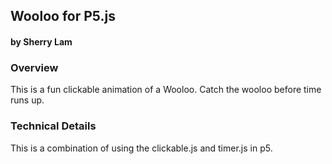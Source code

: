 ## Wooloo for P5.js
#### by Sherry Lam


### Overview
This is a fun clickable animation of a Wooloo. Catch the wooloo before time runs up.


### Technical Details
This is a combination of using the clickable.js and timer.js in p5. 